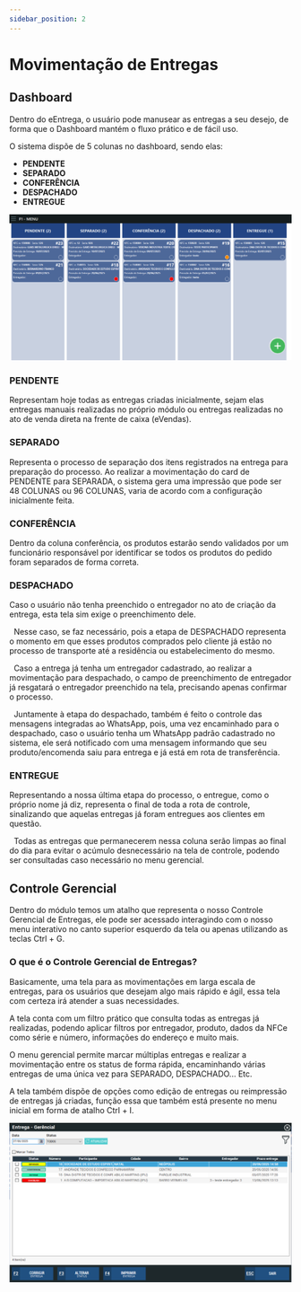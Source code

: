 ```yaml
---
sidebar_position: 2
---
```


# Movimentação de Entregas

## Dashboard
Dentro do eEntrega, o usuário pode manusear as entregas a seu desejo, de forma que o Dashboard mantém o fluxo prático e de fácil uso.

O sistema dispõe de 5 colunas no dashboard, sendo elas:
  - **PENDENTE**
  - **SEPARADO**
  - **CONFERÊNCIA**
  - **DESPACHADO**
  - **ENTREGUE**

![Dashboard](/img/documents/dashboard.png)

  ### PENDENTE

Representam hoje todas as entregas criadas inicialmente, sejam elas entregas manuais realizadas no próprio módulo ou entregas realizadas no ato de venda direta na frente de caixa (eVendas).

  ### SEPARADO

  Representa o processo de separação dos itens registrados na entrega para preparação do processo. Ao realizar a movimentação do card de PENDENTE para SEPARADA, o sistema gera uma impressão que pode ser 48 COLUNAS ou 96 COLUNAS, varia de acordo com a configuração inicialmente feita.

  ### CONFERÊNCIA

  Dentro da coluna conferência, os produtos estarão sendo validados por um funcionário responsável por identificar se todos os produtos do pedido foram separados de forma correta.

  ### DESPACHADO 

  Caso o usuário não tenha preenchido o entregador no ato de criação da entrega, esta tela sim exige o preenchimento dele.

  Nesse caso, se faz necessário, pois a etapa de DESPACHADO representa o momento em que esses produtos comprados pelo cliente já estão no processo de transporte até a residência ou estabelecimento do mesmo.

  Caso a entrega já tenha um entregador cadastrado, ao realizar a movimentação para despachado, o campo de preenchimento de entregador já resgatará o entregador preenchido na tela, precisando apenas confirmar o processo.

  Juntamente à etapa do despachado, também é feito o controle das mensagens integradas ao WhatsApp, pois, uma vez encaminhado para o despachado, caso o usuário tenha um WhatsApp padrão cadastrado no sistema, ele será notificado com uma mensagem informando que seu produto/encomenda saiu para entrega e já está em rota de transferência.

  ### ENTREGUE

  Representando a nossa última etapa do processo, o entregue, como o próprio nome já diz, representa o final de toda a rota de controle, sinalizando que aquelas entregas já foram entregues aos clientes em questão.

  Todas as entregas que permanecerem nessa coluna serão limpas ao final do dia para evitar o acúmulo desnecessário na tela de controle, podendo ser consultadas caso necessário no menu gerencial.

## Controle Gerencial

Dentro do módulo temos um atalho que representa o nosso Controle Gerencial de Entregas, ele pode ser acessado interagindo com o nosso menu interativo no canto superior esquerdo da tela ou apenas utilizando as teclas Ctrl + G.

### O que é o Controle Gerencial de Entregas?

Basicamente, uma tela para as movimentações em larga escala de entregas, para os usuários que desejam algo mais rápido e ágil, essa tela com certeza irá atender a suas necessidades.

A tela conta com um filtro prático que consulta todas as entregas já realizadas, podendo aplicar filtros por entregador, produto, dados da NFCe como série e número, informações do endereço e muito mais.

O menu gerencial permite marcar múltiplas entregas e realizar a movimentação entre os status de forma rápida, encaminhando várias entregas de uma única vez para SEPARADO, DESPACHADO... Etc.

A tela também dispõe de opções como edição de entregas ou reimpressão de entregas já criadas, função essa que também está presente no menu inicial em forma de atalho Ctrl + I.

![Gerencial](/img/documents/gerencial.png)